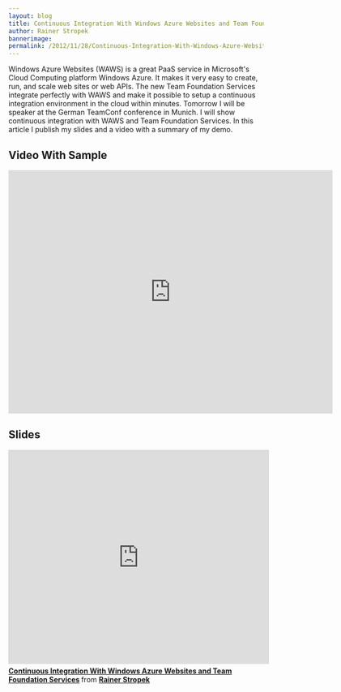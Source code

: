 ```yaml
---
layout: blog
title: Continuous Integration With Windows Azure Websites and Team Foundation Services
author: Rainer Stropek
bannerimage: 
permalink: /2012/11/28/Continuous-Integration-With-Windows-Azure-Websites-and-Team-Foundation-Services
---
```


<p xmlns="http://www.w3.org/1999/xhtml">Windows Azure Websites (WAWS) is a great PaaS service in Microsoft's Cloud Computing platform Windows Azure. It makes it very easy to create, run, and scale web sites or web APIs. The new Team Foundation Services integrate perfectly with WAWS and make it possible to setup a continuous integration environment in the cloud within minutes. Tomorrow I will be speaker at the German TeamConf conference in Munich. I will show continuous integration with WAWS and Team Foundation Services. In this article I publish my slides and a video with a summary of my demo.</p><h2 xmlns="http://www.w3.org/1999/xhtml">Video With Sample</h2><iframe width="640" height="480" src="http://www.youtube.com/embed/CiUscpaKUhI?rel=0" frameborder="0" allowfullscreen="allowfullscreen" xmlns="http://www.w3.org/1999/xhtml"></iframe><h2 xmlns="http://www.w3.org/1999/xhtml">Slides</h2><iframe src="http://www.slideshare.net/slideshow/embed_code/15395374?rel=0" width="512" height="421" frameborder="0" marginwidth="0" marginheight="0" scrolling="no" style="border:1px solid #CCC;border-width:1px 1px 0;margin-bottom:5px" allowfullscreen="allowfullscreen" webkitallowfullscreen="webkitallowfullscreen" mozallowfullscreen="mozallowfullscreen" xmlns="http://www.w3.org/1999/xhtml"></iframe><div style="margin-bottom:5px" data-mce-style="margin-bottom: 5px;" xmlns="http://www.w3.org/1999/xhtml">
  <strong>
    <a href="http://www.slideshare.net/rstropek/team-conf-continuous-integration-with-waws-and-tfs-online-15395374" title="Continuous Integration With Windows Azure Websites and Team Foundation Services" target="_blank">Continuous Integration With Windows Azure Websites and Team Foundation Services</a>
  </strong> from <strong><a href="http://www.slideshare.net/rstropek" target="_blank">Rainer Stropek</a></strong></div>